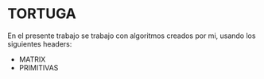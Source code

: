# TORTUGA
En el presente trabajo se trabajo con algoritmos creados por mi, usando los siguientes headers:
+ MATRIX
+ PRIMITIVAS
